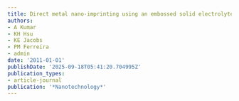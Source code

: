 ```yaml
---
title: Direct metal nano-imprinting using an embossed solid electrolyte stamp
authors:
- A Kumar
- KH Hsu
- KE Jacobs
- PM Ferreira
- admin
date: '2011-01-01'
publishDate: '2025-09-18T05:41:20.704995Z'
publication_types:
- article-journal
publication: '*Nanotechnology*'
---
```

